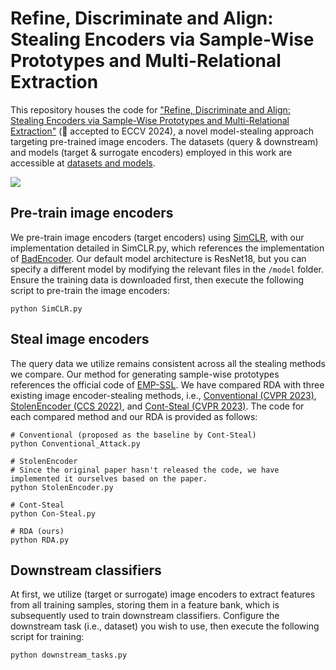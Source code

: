 # Refine, Discriminate and Align: Stealing Encoders via Sample-Wise Prototypes and Multi-Relational Extraction

This repository houses the code for ["Refine, Discriminate and Align: Stealing Encoders via Sample-Wise Prototypes and Multi-Relational Extraction"](https://arxiv.org/abs/2312.00855) (🎉 accepted to ECCV 2024), a novel model-stealing approach targeting pre-trained image encoders. The datasets (query & downstream) and models (target & surrogate encoders) employed in this work are accessible at [datasets and models](https://drive.google.com/drive/folders/1VV97lBVwt5rPlKSHtKQ8PjCuH7d1-fK-?usp=sharing).

![](https://github.com/ShuchiWu/SDA/blob/master/Pipeline.jpg)

## Pre-train image encoders
We pre-train image encoders (target encoders) using [SimCLR](https://proceedings.mlr.press/v119/chen20j/chen20j.pdf), with our implementation detailed in SimCLR.py, which references the implementation of [BadEncoder](https://arxiv.org/pdf/2108.00352). Our default model architecture is ResNet18, but you can specify a different model by modifying the relevant files in the `/model` folder. Ensure the training data is downloaded first, then execute the following script to pre-train the image encoders:
```scrpit
python SimCLR.py
```

## Steal image encoders
The query data we utilize remains consistent across all the stealing methods we compare. Our method for generating sample-wise prototypes references the official code of [EMP-SSL](https://arxiv.org/pdf/2304.03977). We have compared RDA with three existing image encoder-stealing methods, i.e., [Conventional (CVPR 2023)](https://openaccess.thecvf.com/content/CVPR2023/papers/Sha_Cant_Steal_Cont-Steal_Contrastive_Stealing_Attacks_Against_Image_Encoders_CVPR_2023_paper.pdf), [StolenEncoder (CCS 2022)](https://dl.acm.org/doi/pdf/10.1145/3548606.3560586), and [Cont-Steal (CVPR 2023)](https://openaccess.thecvf.com/content/CVPR2023/papers/Sha_Cant_Steal_Cont-Steal_Contrastive_Stealing_Attacks_Against_Image_Encoders_CVPR_2023_paper.pdf). The code for each compared method and our RDA is provided as follows:
```scrpit
# Conventional (proposed as the baseline by Cont-Steal)
python Conventional_Attack.py

# StolenEncoder
# Since the original paper hasn't released the code, we have implemented it ourselves based on the paper.
python StolenEncoder.py  

# Cont-Steal
python Con-Steal.py  

# RDA (ours)
python RDA.py  
```

## Downstream classifiers
At first, we utilize (target or surrogate) image encoders to extract features from all training samples, storing them in a feature bank, which is subsequently used to train downstream classifiers. Configure the downstream task (i.e., dataset) you wish to use, then execute the following script for training:
```scrpit
python downstream_tasks.py
```
